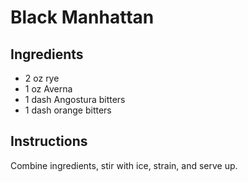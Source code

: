 # Black Manhattan 

## Ingredients

* 2 oz rye
* 1 oz Averna
* 1 dash Angostura bitters
* 1 dash orange bitters

## Instructions

Combine ingredients, stir with ice, strain, and serve up. 
